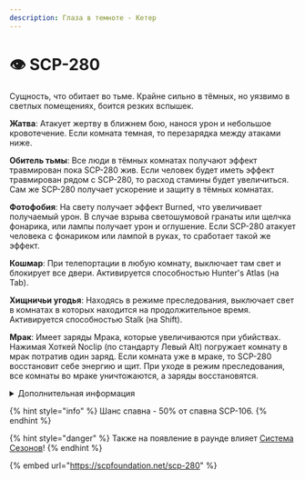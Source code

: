 ```yaml
---
description: Глаза в темноте - Кетер
---
```


# 👁 SCP-280

Сущность, что обитает во тьме. Крайне сильно в тёмных, но уязвимо в светлых помещениях, боится резких вспышек.

**Жатва**: Атакует жертву в ближнем бою, нанося урон и небольшое кровотечение. Если комната темная, то перезарядка между атаками ниже.

**Обитель тьмы**: Все люди в тёмных комнатах получают эффект травмирован пока SCP-280 жив. Если человек будет иметь эффект травмирован рядом с SCP-280, то расход стамины будет увеличиться. Сам же SCP-280 получает ускорение и защиту в тёмных комнатах.

**Фотофобия**: На свету получает эффект Burned, что увеличивает получаемый урон. В случае взрыва светошумовой гранаты или щелчка фонарика, или лампы получает урон и оглушение. Если SCP-280 атакует человека с фонариком или лампой в руках, то сработает такой же эффект.

**Кошмар**: При телепортации в любую комнату, выключает там свет и блокирует все двери. Активируется способностью Hunter's Atlas (на Tab).

**Хищничьи угодья**: Находясь в режиме преследования, выключает свет в комнатах в которых находится на продолжительное время. Активируется способностью Stalk (на Shift).

**Мрак**: Имеет заряды Мрака, которые увеличиваются при убийствах. Нажимая Хоткей Noсlip (по стандарту Левый Alt) погружает комнату в мрак потратив один заряд. Если комната уже в мраке, то SCP-280 восстановит себе энергию и щит. При уходе в режим преследования, все комнаты во мраке уничтожаются, а заряды восстановятся.

<details>

<summary>Дополнительная информация</summary>

* **Класс**: SCP-106
* **Роль в команде**: Универсал

</details>

{% hint style="info" %}
Шанс спавна - 50% от спавна SCP-106.
{% endhint %}

{% hint style="danger" %}
Также на появление в раунде влияет [Система Сезонов](../../server-systems/seasons-system/)!
{% endhint %}

{% embed url="https://scpfoundation.net/scp-280" %}
